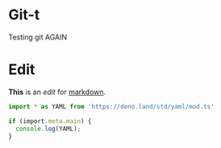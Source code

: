 # Git-t
Testing git AGAIN

# Edit

**This** is an _edit_ for [markdown].

```ts
import * as YAML from 'https://deno.land/std/yaml/mod.ts'

if (import.meta.main) {
  console.log(YAML);
}
```

[markdown]: https://markdownguide.org
